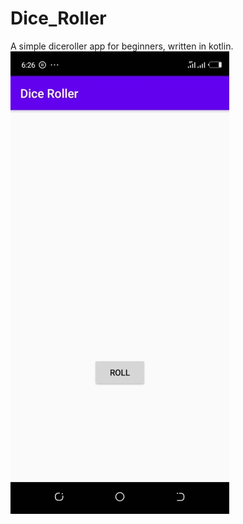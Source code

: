 # Dice_Roller
A simple diceroller app for beginners, written in kotlin.
![Dice_Roller_Animated_gif](https://github.com/nusrah/Demo_gifs/blob/master/diceroller.gif)

